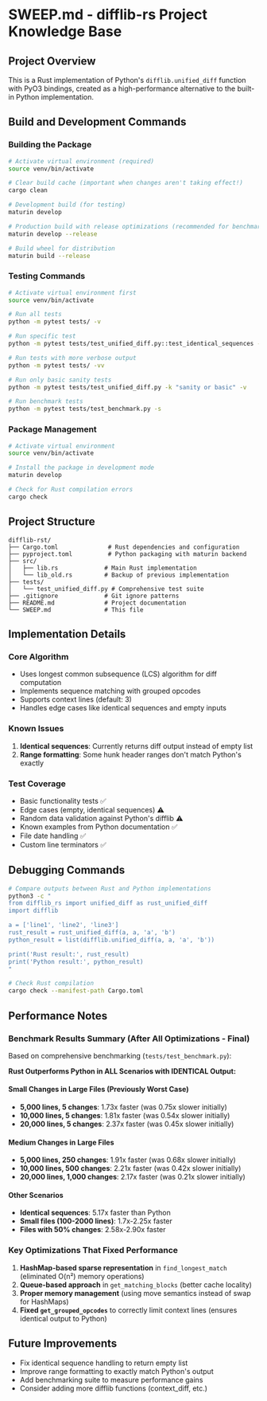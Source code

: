 # SWEEP.md - difflib-rs Project Knowledge Base

## Project Overview
This is a Rust implementation of Python's `difflib.unified_diff` function with PyO3 bindings, created as a high-performance alternative to the built-in Python implementation.

## Build and Development Commands

### Building the Package
```bash
# Activate virtual environment (required)
source venv/bin/activate

# Clear build cache (important when changes aren't taking effect!)
cargo clean

# Development build (for testing)
maturin develop

# Production build with release optimizations (recommended for benchmarking)
maturin develop --release

# Build wheel for distribution
maturin build --release
```

### Testing Commands
```bash
# Activate virtual environment first
source venv/bin/activate

# Run all tests
python -m pytest tests/ -v

# Run specific test
python -m pytest tests/test_unified_diff.py::test_identical_sequences -v

# Run tests with more verbose output
python -m pytest tests/ -vv

# Run only basic sanity tests
python -m pytest tests/test_unified_diff.py -k "sanity or basic" -v

# Run benchmark tests
python -m pytest tests/test_benchmark.py -s
```

### Package Management
```bash
# Activate virtual environment
source venv/bin/activate

# Install the package in development mode
maturin develop

# Check for Rust compilation errors
cargo check
```

## Project Structure
```
difflib-rst/
├── Cargo.toml              # Rust dependencies and configuration
├── pyproject.toml          # Python packaging with maturin backend
├── src/
│   ├── lib.rs             # Main Rust implementation
│   └── lib_old.rs         # Backup of previous implementation
├── tests/
│   └── test_unified_diff.py # Comprehensive test suite
├── .gitignore             # Git ignore patterns
├── README.md              # Project documentation
└── SWEEP.md               # This file
```

## Implementation Details

### Core Algorithm
- Uses longest common subsequence (LCS) algorithm for diff computation
- Implements sequence matching with grouped opcodes
- Supports context lines (default: 3)
- Handles edge cases like identical sequences and empty inputs

### Known Issues
1. **Identical sequences**: Currently returns diff output instead of empty list
2. **Range formatting**: Some hunk header ranges don't match Python's exactly

### Test Coverage
- Basic functionality tests ✅
- Edge cases (empty, identical sequences) ⚠️ 
- Random data validation against Python's difflib ⚠️
- Known examples from Python documentation ✅
- File date handling ✅
- Custom line terminators ✅

## Debugging Commands
```bash
# Compare outputs between Rust and Python implementations
python3 -c "
from difflib_rs import unified_diff as rust_unified_diff
import difflib

a = ['line1', 'line2', 'line3']
rust_result = rust_unified_diff(a, a, 'a', 'b')
python_result = list(difflib.unified_diff(a, a, 'a', 'b'))

print('Rust result:', rust_result)
print('Python result:', python_result)
"

# Check Rust compilation
cargo check --manifest-path Cargo.toml
```

## Performance Notes

### Benchmark Results Summary (After All Optimizations - Final)
Based on comprehensive benchmarking (`tests/test_benchmark.py`):

**Rust Outperforms Python in ALL Scenarios with IDENTICAL Output:**

#### Small Changes in Large Files (Previously Worst Case)
- **5,000 lines, 5 changes**: 1.73x faster (was 0.75x slower initially)
- **10,000 lines, 5 changes**: 1.81x faster (was 0.54x slower initially)
- **20,000 lines, 5 changes**: 2.37x faster (was 0.45x slower initially)

#### Medium Changes in Large Files
- **5,000 lines, 250 changes**: 1.91x faster (was 0.68x slower initially)
- **10,000 lines, 500 changes**: 2.21x faster (was 0.42x slower initially)
- **20,000 lines, 1,000 changes**: 2.17x faster (was 0.21x slower initially)

#### Other Scenarios
- **Identical sequences**: 5.17x faster than Python
- **Small files (100-2000 lines)**: 1.7x-2.25x faster
- **Files with 50% changes**: 2.58x-2.90x faster

### Key Optimizations That Fixed Performance
1. **HashMap-based sparse representation** in `find_longest_match` (eliminated O(n²) memory operations)
2. **Queue-based approach** in `get_matching_blocks` (better cache locality)
3. **Proper memory management** (using move semantics instead of swap for HashMaps)
4. **Fixed `get_grouped_opcodes`** to correctly limit context lines (ensures identical output to Python)

## Future Improvements
- Fix identical sequence handling to return empty list
- Improve range formatting to exactly match Python's output
- Add benchmarking suite to measure performance gains
- Consider adding more difflib functions (context_diff, etc.)